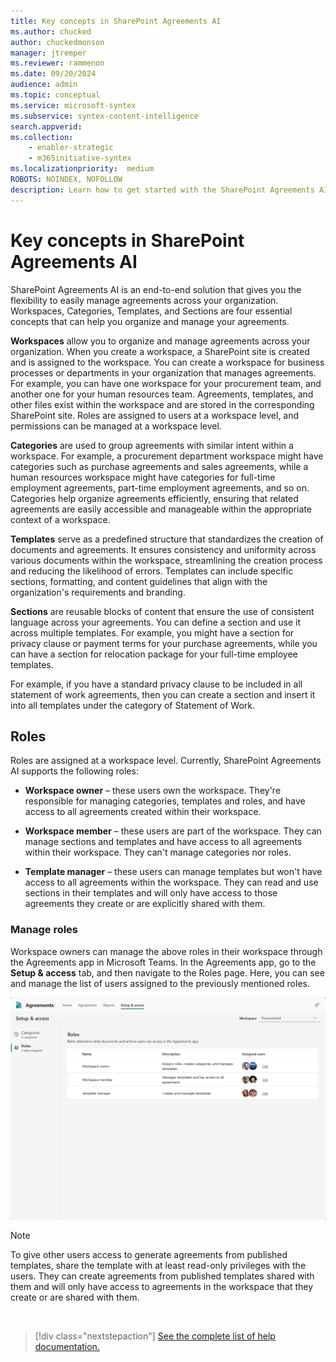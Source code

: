 ```yaml
---
title: Key concepts in SharePoint Agreements AI
ms.author: chucked
author: chuckedmonson
manager: jtremper
ms.reviewer: rammenon
ms.date: 09/20/2024
audience: admin
ms.topic: conceptual
ms.service: microsoft-syntex
ms.subservice: syntex-content-intelligence
search.appverid: 
ms.collection: 
    - enabler-strategic
    - m365initiative-syntex
ms.localizationpriority:  medium
ROBOTS: NOINDEX, NOFOLLOW
description: Learn how to get started with the SharePoint Agreements AI solution.
---
```


# Key concepts in SharePoint Agreements AI

SharePoint Agreements AI is an end-to-end solution that gives you the flexibility to easily manage agreements across your organization. Workspaces, Categories, Templates, and Sections are four essential concepts that can help you organize and manage your agreements.

**Workspaces** allow you to organize and manage agreements across your organization. When you create a workspace, a SharePoint site is created and is assigned to the workspace. You can create a workspace for business processes or departments in your organization that manages agreements. For example, you can have one workspace for your procurement team, and another one for your human resources team. Agreements, templates, and other files exist within the workspace and are stored in the corresponding SharePoint site. Roles are assigned to users at a workspace level, and permissions can be managed at a workspace level.

**Categories** are used to group agreements with similar intent within a workspace. For example, a procurement department workspace might have categories such as purchase agreements and sales agreements, while a human resources workspace might have categories for full-time employment agreements, part-time employment agreements, and so on. Categories help organize agreements efficiently, ensuring that related agreements are easily accessible and manageable within the appropriate context of a workspace.

**Templates** serve as a predefined structure that standardizes the creation of documents and agreements. It ensures consistency and uniformity across various documents within the workspace, streamlining the creation process and reducing the likelihood of errors. Templates can include specific sections, formatting, and content guidelines that align with the organization's requirements and branding.

**Sections** are reusable blocks of content that ensure the use of consistent language across your agreements. You can define a section and use it across multiple templates. For example, you might have a section for privacy clause or payment terms for your purchase agreements, while you can have a section for relocation package for your full-time employee templates.

For example, if you have a standard privacy clause to be included in all statement of work agreements, then you can create a section and insert it into all templates under the category of Statement of Work.

## Roles

Roles are assigned at a workspace level. Currently, SharePoint Agreements AI supports the following roles:

- **Workspace owner** – these users own the workspace. They're responsible for managing categories, templates and roles, and have access to all agreements created within their workspace.

- **Workspace member** – these users are part of the workspace. They can manage sections and templates and have access to all agreements within their workspace. They can't manage categories nor roles.

- **Template manager** – these users can manage templates but won't have access to all agreements within the workspace. They can read and use sections in their templates and will only have access to those agreements they create or are explicitly shared with them.

### Manage roles

Workspace owners can manage the above roles in their workspace through the Agreements app in Microsoft Teams. In the Agreements app, go to the **Setup & access** tab, and then navigate to the Roles page. Here, you can see and manage the list of users assigned to the previously mentioned roles.

![A screenshot of Agreements app showing the role management page.](../../media/content-understanding/agreements-roles.png)

> [!NOTE]
> To give other users access to generate agreements from published templates, share the template with at least read-only privileges with the users. They can create agreements from published templates shared with them and will only have access to agreements in the workspace that they create or are shared with them.

<br>

> [!div class="nextstepaction"]
> [See the complete list of help documentation.](agreements-overview.md#help-documentation)
